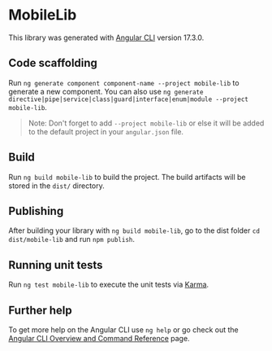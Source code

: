 # MobileLib

This library was generated with [Angular CLI](https://github.com/angular/angular-cli) version 17.3.0.

## Code scaffolding

Run `ng generate component component-name --project mobile-lib` to generate a new component. You can also use `ng generate directive|pipe|service|class|guard|interface|enum|module --project mobile-lib`.
> Note: Don't forget to add `--project mobile-lib` or else it will be added to the default project in your `angular.json` file. 

## Build

Run `ng build mobile-lib` to build the project. The build artifacts will be stored in the `dist/` directory.

## Publishing

After building your library with `ng build mobile-lib`, go to the dist folder `cd dist/mobile-lib` and run `npm publish`.

## Running unit tests

Run `ng test mobile-lib` to execute the unit tests via [Karma](https://karma-runner.github.io).

## Further help

To get more help on the Angular CLI use `ng help` or go check out the [Angular CLI Overview and Command Reference](https://angular.io/cli) page.
